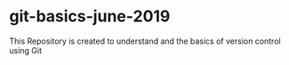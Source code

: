 # git-basics-june-2019
This Repository is created to understand and the basics of version control using Git
